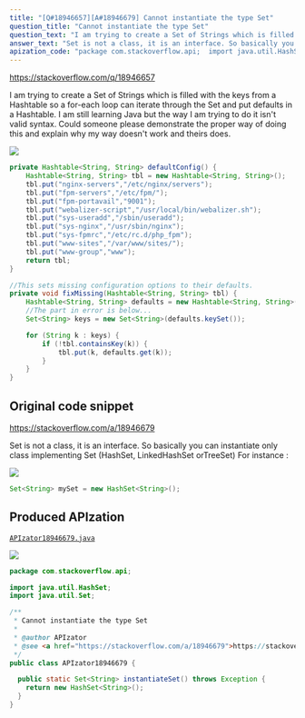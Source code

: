 ```yaml
---
title: "[Q#18946657][A#18946679] Cannot instantiate the type Set"
question_title: "Cannot instantiate the type Set"
question_text: "I am trying to create a Set of Strings which is filled with the keys from a Hashtable so a for-each loop can iterate through the Set and put defaults in a Hashtable. I am still learning Java but the way I am trying to do it isn't valid syntax. Could someone please demonstrate the proper way of doing this and explain why my way doesn't work and theirs does."
answer_text: "Set is not a class, it is an interface. So basically you can instantiate only class implementing Set (HashSet, LinkedHashSet orTreeSet) For instance :"
apization_code: "package com.stackoverflow.api;  import java.util.HashSet; import java.util.Set;  /**  * Cannot instantiate the type Set  *  * @author APIzator  * @see <a href=\"https://stackoverflow.com/a/18946679\">https://stackoverflow.com/a/18946679</a>  */ public class APIzator18946679 {    public static Set<String> instantiateSet() throws Exception {     return new HashSet<String>();   } }"
---
```


https://stackoverflow.com/q/18946657

I am trying to create a Set of Strings which is filled with the keys from a Hashtable so a for-each loop can iterate through the Set and put defaults in a Hashtable. I am still learning Java but the way I am trying to do it isn&#x27;t valid syntax. Could someone please demonstrate the proper way of doing this and explain why my way doesn&#x27;t work and theirs does.


<div class="code-logo"><img src="/stackoverflow.png" /></div>

```java
private Hashtable<String, String> defaultConfig() {
    Hashtable<String, String> tbl = new Hashtable<String, String>();
    tbl.put("nginx-servers","/etc/nginx/servers");
    tbl.put("fpm-servers","/etc/fpm/");
    tbl.put("fpm-portavail","9001");
    tbl.put("webalizer-script","/usr/local/bin/webalizer.sh");
    tbl.put("sys-useradd","/sbin/useradd");
    tbl.put("sys-nginx","/usr/sbin/nginx");
    tbl.put("sys-fpmrc","/etc/rc.d/php_fpm");
    tbl.put("www-sites","/var/www/sites/");
    tbl.put("www-group","www"); 
    return tbl;
}

//This sets missing configuration options to their defaults.
private void fixMissing(Hashtable<String, String> tbl) {
    Hashtable<String, String> defaults = new Hashtable<String, String>(defaultConfig());
    //The part in error is below...
    Set<String> keys = new Set<String>(defaults.keySet());

    for (String k : keys) {
        if (!tbl.containsKey(k)) {
            tbl.put(k, defaults.get(k));
        }
    }
}
```


## Original code snippet

https://stackoverflow.com/a/18946679

Set is not a class, it is an interface.
So basically you can instantiate only class implementing Set (HashSet, LinkedHashSet orTreeSet)
For instance :

<div class="code-logo"><img src="/stackoverflow.png" /></div>

```java
Set<String> mySet = new HashSet<String>();
```

## Produced APIzation

[`APIzator18946679.java`](https://github.com/pasqualesalza/apization-temp-data/raw/master/search/APIzator18946679.java)

<div class="code-logo"><img src="/apizator.png" /></div>

```java
package com.stackoverflow.api;

import java.util.HashSet;
import java.util.Set;

/**
 * Cannot instantiate the type Set
 *
 * @author APIzator
 * @see <a href="https://stackoverflow.com/a/18946679">https://stackoverflow.com/a/18946679</a>
 */
public class APIzator18946679 {

  public static Set<String> instantiateSet() throws Exception {
    return new HashSet<String>();
  }
}

```